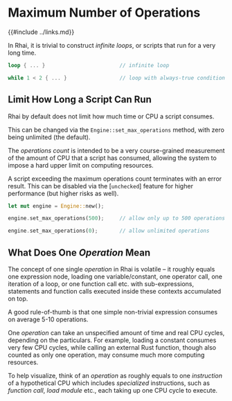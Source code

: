Maximum Number of Operations
===========================

{{#include ../links.md}}


In Rhai, it is trivial to construct _infinite loops_, or scripts that run for a very long time.

```rust , no_run
loop { ... }                        // infinite loop

while 1 < 2 { ... }                 // loop with always-true condition
```


Limit How Long a Script Can Run
------------------------------

Rhai by default does not limit how much time or CPU a script consumes.

This can be changed via the `Engine::set_max_operations` method, with zero being unlimited (the default).

The _operations count_ is intended to be a very course-grained measurement of the amount of CPU that a script
has consumed, allowing the system to impose a hard upper limit on computing resources.

A script exceeding the maximum operations count terminates with an error result.
This can be disabled via the [`unchecked`] feature for higher performance (but higher risks as well).

```rust , no_run
let mut engine = Engine::new();

engine.set_max_operations(500);     // allow only up to 500 operations for this script

engine.set_max_operations(0);       // allow unlimited operations
```


What Does One _Operation_ Mean
-----------------------------

The concept of one single _operation_ in Rhai is volatile &ndash; it roughly equals one expression node,
loading one variable/constant, one operator call, one iteration of a loop, or one function call etc.
with sub-expressions, statements and function calls executed inside these contexts accumulated on top.

A good rule-of-thumb is that one simple non-trivial expression consumes on average 5-10 operations.

One _operation_ can take an unspecified amount of time and real CPU cycles, depending on the particulars.
For example, loading a constant consumes very few CPU cycles, while calling an external Rust function,
though also counted as only one operation, may consume much more computing resources.

To help visualize, think of an _operation_ as roughly equals to one _instruction_ of a hypothetical CPU
which includes _specialized_ instructions, such as _function call_, _load module_ etc., each taking up
one CPU cycle to execute.
